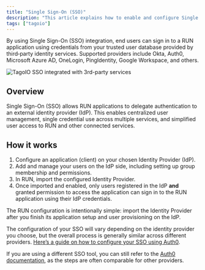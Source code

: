 ```yaml
---
title: "Single Sign-On (SSO)"
description: "This article explains how to enable and configure Single Sign-On (SSO) for TagoIO RUN applications, including supported third‑party identity providers and the basic steps to import an Identity Provider into RUN."
tags: ["tagoio"]
---
```

By using Single Sign-On (SSO) integration, end users can sign in to a RUN application using credentials from your trusted user database provided by third‑party identity services. Supported providers include Okta, Auth0, Microsoft Azure AD, OneLogin, PingIdentity, Google Workspace, and others.

![TagoIO SSO integrated with 3rd-party services](/docs_imagem/tagoio/single-sign-on-sso-2.png)

## Overview
Single Sign-On (SSO) allows RUN applications to delegate authentication to an external identity provider (IdP). This enables centralized user management, single credential use across multiple services, and simplified user access to RUN and other connected services.


## How it works
1. Configure an application (client) on your chosen Identity Provider (IdP).  
2. Add and manage your users on the IdP side, including setting up group membership and permissions.  
3. In RUN, import the configured Identity Provider.  
4. Once imported and enabled, only users registered in the IdP **and** granted permission to access the application can sign in to the RUN application using their IdP credentials.

The RUN configuration is intentionally simple: import the Identity Provider after you finish its application setup and user provisioning on the IdP.

The configuration of your SSO will vary depending on the identity provider you choose, but the overall process is generally similar across different providers. [Here’s a guide on how to configure your SSO using Auth0](https://community.tago.io/t/how-to-set-up-single-sign-on-sso-on-tagorun-with-auth0/1727).

If you are using a different SSO tool, you can still refer to the [Auth0 documentation](https://community.tago.io/t/how-to-set-up-single-sign-on-sso-on-tagorun-with-auth0/1727), as the steps are often comparable for other providers.